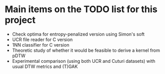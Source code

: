 # Main items on the TODO list for this project

* Check optima for entropy-penalized version using Simon's soft
* UCR file reader for C version
* 1NN classifier for C version
* Theoretic study of whether it would be feasible to derive a kernel from pDTW
* Experimental comparison (using both UCR and Cuturi datasets) with usual DTW metrics and (T)GAK

